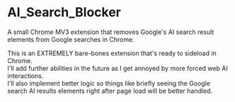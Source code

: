 # AI_Search_Blocker
A small Chrome MV3 extension that removes Google's AI search result elements from Google searches in Chrome.

This is an EXTREMELY bare-bones extension that's ready to sideload in Chrome.\
I'll add further abilities in the future as I get annoyed by more forced web AI interactions.\
I'll also implement better logic so things like briefly seeing the Google search AI results elements right after 
page load will be better handled.
